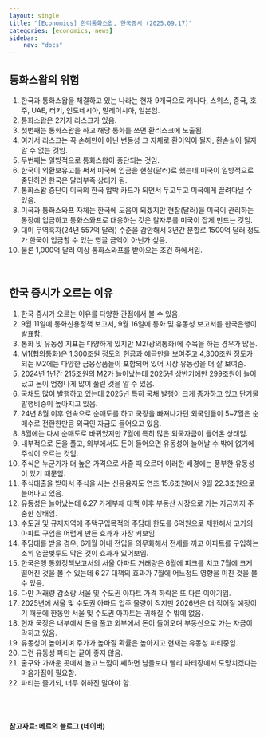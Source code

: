 ```yaml
---
layout: single
title: "[Economics] 한미통화스왑, 한국증시 (2025.09.17)"
categories: [economics, news]
sidebar:
    nav: "docs"
---
```


## 통화스왑의 위험
1. 한국과 통화스왑을 체결하고 있는 나라는 현재 9개국으로 캐나다, 스위스, 중국, 호주, UAE, 터키, 인도네시아, 말레이시아, 일본임.
1. 통화스왑은 2가지 리스크가 있음.
1. 첫번째는 통화스왑을 하고 해당 통화를 쓰면 환리스크에 노출됨.
1. 여기서 리스크는 꼭 손해만이 아닌 변동성 그 자체로 환이익이 될지, 환손실이 될지 알 수 없는 것임.
1. 두번째는 일방적으로 통화스왑이 중단되는 것임.
1. 한국이 외환보유고를 써서 미국에 입금을 현찰(달러)로 했는데 미국이 일방적으로 중단하면 한국은 달러부족 상태가 됨.
1. 통화스왑 중단이 미국의 한국 압박 카드가 되면서 두고두고 미국에게 끌려다닐 수 있음.
1. 미국과 통화스와프 자체는 한국에 도움이 되겠지만 현찰(달러)을 미국이 관리하는 통장에 입금하고 통화스와프로 대응하는 것은 칼자루를 미국이 잡게 만드는 것임.
1. 대미 무역흑자(24년 557억 달러) 수준을 감안해서 3년간 분할로 1500억 달러 정도가 한국이 입금할 수 있는 영끌 금액이 아닌가 싶음.
1. 물론 1,000억 달러 이상 통화스와프를 받아오는 조건 하에서임.

<br/>

## 한국 증시가 오르는 이유
1. 한국 증시가 오르는 이유를 다양한 관점에서 볼 수 있음.
1. 9월 11일에 통화신용정책 보고서, 9월 16일에 통화 및 유동성 보고서를 한국은행이 발표함.
1. 통화 및 유동성 지표는 다양하게 있지만 M2(광의통화)에 주목을 하는 경우가 많음.
1. M1(협의통화)은 1,300조원 정도의 현금과 예금만을 보여주고 4,300조원 정도가 되는 M2에는 다양한 금융상품들이 포함되어 있어 시장 유동성을 더 잘 보여줌.
1. 2024년 1년간 215조원의 M2가 늘어났는데 2025년 상반기에만 299조원이 늘어났고 돈이 엄청나게 많이 풀린 것을 알 수 있음.
1. 국채도 많이 발행하고 있는데 2025년 특히 국채 발행이 크게 증가하고 있고 단기물 발행비중이 높아지고 있음.
1. 24년 8월 이후 연속으로 순매도를 하고 국장을 빠져나가던 외국인들이 5~7월은 순매수로 전환한만큼 외국인 자금도 들어오고 있음.
1. 8월에는 다시 순매도로 바뀌었지만 7월에 특히 많은 외국자금이 들어온 상태임.
1. 내부적으로 돈을 풀고, 외부에서도 돈이 들어오면 유동성이 늘어날 수 밖에 없기에 주식이 오르는 것임.
1. 주식은 누군가가 더 높은 가격으로 사줄 때 오르며 이러한 배경에는 풍부한 유동성이 있기 때문임.
1. 주식대출을 받아서 주식을 사는 신용융자도 연초 15.6조원에서 9월 22.3조원으로 늘어나고 있음.
1. 유동성은 늘어났는데 6.27 가계부채 대책 이후 부동산 시장으로 가는 자금까지 주춤한 상태임.
1. 수도권 및 규제지역에 주택구입목적의 주담대 한도를 6억원으로 제한해서 고가의 아파트 구입을 어렵게 만든 효과가 가장 커보임.
1. 주담대를 받을 경우, 6개월 이내 전입을 의무화해서 전세를 끼고 아파트를 구입하는 소위 영끌빚투도 막은 것이 효과가 있어보임.
1. 한국은행 통화정책보고서의 서울 아파트 거래량은 6월에 피크를 치고 7월에 크게 떨어진 것을 볼 수 있는데 6.27 대책의 효과가 7월에 어느정도 영향을 미친 것을 볼 수 있음.
1. 다만 거래량 감소랑 서울 및 수도권 아파트 가격 하락은 또 다른 이야기임.
1. 2025년에 서울 및 수도권 아파트 입주 물량이 적지만 2026년은 더 적어질 예정이기 때문에 한동안 서울 및 수도권 아파트는 귀해질 수 밖에 없음.
1. 현재 국장은 내부에서 돈을 풀고 외부에서 돈이 들어오며 부동산으로 가는 자금이 막히고 있음.
1. 유동성이 높아지며 주가가 높아질 확률은 높아지고 현재는 유동성 파티중임.
1. 그런 유동성 파티는 끝이 좋지 않음.
1. 출구와 가까운 곳에서 놀고 느낌이 쎄하면 남들보다 빨리 파티장에서 도망치겠다는 마음가짐이 필요함.
1. 파티는 즐기되, 너무 취하진 말아야 함.



<br/>
<br/>

#### 참고자료: 메르의 블로그 (네이버)